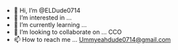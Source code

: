 - 👋 Hi, I’m @ELDude0714
- 👀 I’m interested in ...
- 🌱 I’m currently learning ...
- 💞️ I’m looking to collaborate on ... CCO
- 📫 How to reach me ... Ummyeahdude0714@gmail.com

<!---
ELDude0714/ELDude0714 is a ✨ special ✨ repository because its `README.md` (this file) appears on your GitHub profile.
You can click the Preview link to take a look at your changes.
--->
